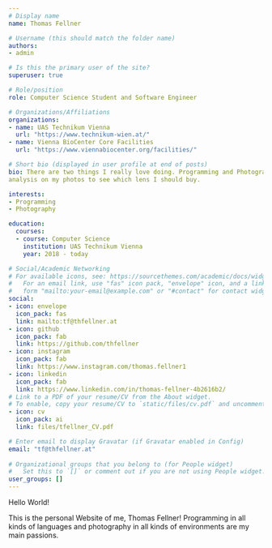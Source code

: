 ```yaml
---
# Display name
name: Thomas Fellner

# Username (this should match the folder name)
authors:
- admin

# Is this the primary user of the site?
superuser: true

# Role/position
role: Computer Science Student and Software Engineer

# Organizations/Affiliations
organizations:
- name: UAS Technikum Vienna
  url: "https://www.technikum-wien.at/"
- name: Vienna BioCenter Core Facilities
  url: "https://www.viennabiocenter.org/facilities/"

# Short bio (displayed in user profile at end of posts)
bio: There are two things I really love doing. Programming and Photography. I also love combining both doing statistical
analysis on my photos to see which lens I should buy. 

interests:
- Programming
- Photography

education:
  courses:
  - course: Computer Science
    institution: UAS Technikum Vienna
    year: 2018 - today

# Social/Academic Networking
# For available icons, see: https://sourcethemes.com/academic/docs/widgets/#icons
#   For an email link, use "fas" icon pack, "envelope" icon, and a link in the
#   form "mailto:your-email@example.com" or "#contact" for contact widget.
social:
- icon: envelope
  icon_pack: fas
  link: mailto:tf@thfellner.at
- icon: github
  icon_pack: fab
  link: https://github.com/thfellner
- icon: instagram
  icon_pack: fab
  link: https://www.instagram.com/thomas.fellner1
- icon: linkedin
  icon_pack: fab
  link: https://www.linkedin.com/in/thomas-fellner-4b2616b2/
# Link to a PDF of your resume/CV from the About widget.
# To enable, copy your resume/CV to `static/files/cv.pdf` and uncomment the lines below.  
- icon: cv
  icon_pack: ai
  link: files/tfellner_CV.pdf

# Enter email to display Gravatar (if Gravatar enabled in Config)
email: "tf@thfellner.at"
  
# Organizational groups that you belong to (for People widget)
#   Set this to `[]` or comment out if you are not using People widget.  
user_groups: []
---
```


Hello World!

This is the personal Website of me, Thomas Fellner!
Programming in all kinds of languages and photography in all kinds of environments are my main passions.
